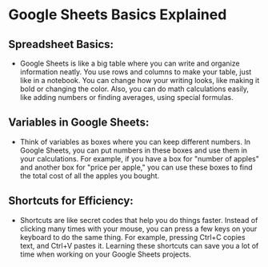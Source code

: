 # Google Sheets Basics Explained

## Spreadsheet Basics:
- Google Sheets is like a big table where you can write and organize information neatly. You use rows and columns to make your table, just like in a notebook. You can change how your writing looks, like making it bold or changing the color. Also, you can do math calculations easily, like adding numbers or finding averages, using special formulas.

## Variables in Google Sheets:
- Think of variables as boxes where you can keep different numbers. In Google Sheets, you can put numbers in these boxes and use them in your calculations. For example, if you have a box for "number of apples" and another box for "price per apple," you can use these boxes to find the total cost of all the apples you bought.

## Shortcuts for Efficiency:
- Shortcuts are like secret codes that help you do things faster. Instead of clicking many times with your mouse, you can press a few keys on your keyboard to do the same thing. For example, pressing Ctrl+C copies text, and Ctrl+V pastes it. Learning these shortcuts can save you a lot of time when working on your Google Sheets projects.
